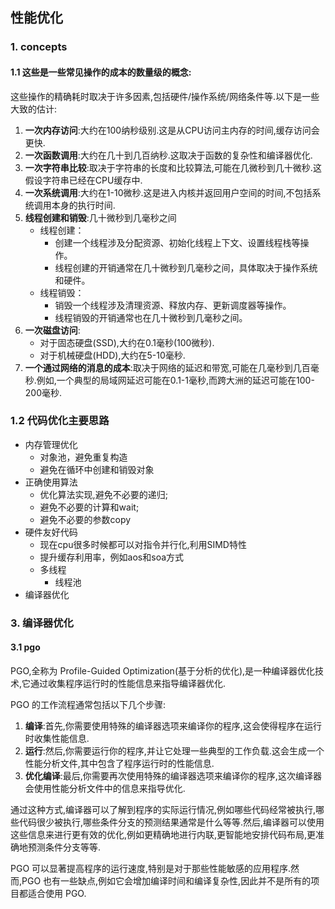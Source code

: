 ## 性能优化

### 1. concepts
#### 1.1 这些是一些常见操作的成本的数量级的概念:
这些操作的精确耗时取决于许多因素,包括硬件/操作系统/网络条件等.以下是一些大致的估计:

1. **一次内存访问**:大约在100纳秒级别.这是从CPU访问主内存的时间,缓存访问会更快.
2. **一次函数调用**:大约在几十到几百纳秒.这取决于函数的复杂性和编译器优化.
3. **一次字符串比较**:取决于字符串的长度和比较算法,可能在几微秒到几十微秒.这假设字符串已经在CPU缓存中.
4. **一次系统调用**:大约在1-10微秒.这是进入内核并返回用户空间的时间,不包括系统调用本身的执行时间.
5. **线程创建和销毁**:几十微秒到几毫秒之间
   - 线程创建：
     - 创建一个线程涉及分配资源、初始化线程上下文、设置线程栈等操作。
     - 线程创建的开销通常在几十微秒到几毫秒之间，具体取决于操作系统和硬件。
   - 线程销毁：
     - 销毁一个线程涉及清理资源、释放内存、更新调度器等操作。
     - 线程销毁的开销通常也在几十微秒到几毫秒之间。
6. **一次磁盘访问**:
   - 对于固态硬盘(SSD),大约在0.1毫秒(100微秒).
   - 对于机械硬盘(HDD),大约在5-10毫秒.
7. **一个通过网络的消息的成本**:取决于网络的延迟和带宽,可能在几毫秒到几百毫秒.例如,一个典型的局域网延迟可能在0.1-1毫秒,而跨大洲的延迟可能在100-200毫秒.

### 1.2 代码优化主要思路
* 内存管理优化
  * 对象池，避免重复构造
  * 避免在循环中创建和销毁对象
* 正确使用算法
  * 优化算法实现,避免不必要的递归;
  * 避免不必要的计算和wait;
  * 避免不必要的参数copy
* 硬件友好代码
  * 现在cpu很多时候都可以对指令并行化,利用SIMD特性
  * 提升缓存利用率，例如aos和soa方式
  * 多线程
    * 线程池
* 编译器优化

### 3. 编译器优化
#### 3.1 pgo
PGO,全称为 Profile-Guided Optimization(基于分析的优化),是一种编译器优化技术,它通过收集程序运行时的性能信息来指导编译器优化.

PGO 的工作流程通常包括以下几个步骤:
1. **编译**:首先,你需要使用特殊的编译器选项来编译你的程序,这会使得程序在运行时收集性能信息.
2. **运行**:然后,你需要运行你的程序,并让它处理一些典型的工作负载.这会生成一个性能分析文件,其中包含了程序运行时的性能信息.
3. **优化编译**:最后,你需要再次使用特殊的编译器选项来编译你的程序,这次编译器会使用性能分析文件中的信息来指导优化.

通过这种方式,编译器可以了解到程序的实际运行情况,例如哪些代码经常被执行,哪些代码很少被执行,哪些条件分支的预测结果通常是什么等等.然后,编译器可以使用这些信息来进行更有效的优化,例如更精确地进行内联,更智能地安排代码布局,更准确地预测条件分支等等.

PGO 可以显著提高程序的运行速度,特别是对于那些性能敏感的应用程序.然而,PGO 也有一些缺点,例如它会增加编译时间和编译复杂性,因此并不是所有的项目都适合使用 PGO.
